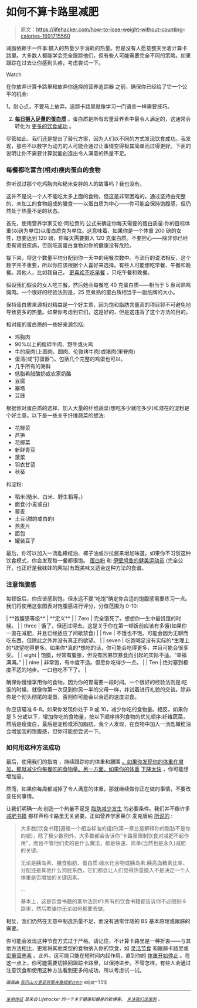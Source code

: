 # 如何不算卡路里减肥

> 原文：<https://lifehacker.com/how-to-lose-weight-without-counting-calories-1691715560>

减脂依赖于一件事:摄入的热量少于消耗的热量。但是没有人愿意整天坐着计算卡路里。大多数人都能学会完全跟踪他们，但有些人可能需要完全不同的策略。如果跟踪在过去让你感到头疼，考虑尝试一下。

Watch

在你放弃计算卡路里和放弃你选择的营养追踪器 之前，确保你已经给了它一个公平的机会:

1。耐心点，不要马上放弃。追踪卡路里就像学习一门语言一样需要技巧。

2. [**每日摄入足量的蛋白质**](http://vitals.lifehacker.com/how-to-set-a-target-body-weight-for-better-chances-of-d-1678382801) 。蛋白质是所有宏量营养素中最令人满足的，这通常会转化为 [更多的饮食成功](http://www.ncbi.nlm.nih.gov/pubmed/18296329) 。

尽管如此，我们还是提出了替代方案，因为人们以不同的方式发现饮食成功。我发现，那些不以数字为动力的人可能会通过让事情变得极其简单而过得更好。下面的说明让你不需要计算就能创造出令人满意的热量不足。

### 每餐都吃富含(相对)瘦肉蛋白的食物

你听说过那个吃鸡胸肉和糙米变胖的人的故事吗？我也没有。

这并不是说一个人不能吃太多上面的食物，但这是非常困难的。通过坚持由完整的、未加工的食物组成的膳食——以蛋白质为中心——你可能会保持饱腹感，但仍然处于热量不足的状态。

首先，使用营养学家艾伦·阿拉贡的 公式来确定你每天需要的蛋白质量:你的目标体重(以磅为单位)以蛋白质克为单位。这意味着，如果你是一个体重 200 磅的女性，想要达到 120 磅，你每天需要摄入 120 克蛋白质。不要担心——除非你已经患有肾脏疾病，否则吃高蛋白食物对你的健康没有危险。

接下来，将这个数量平均分配到你一天中的用餐次数中。与流行的说法相反，这个数字并不重要，所以你应该根据个人喜好来选择。有些人可能想吃早餐、午餐和晚餐。其他人，比如我自己， [更喜欢不吃早餐](http://vitals.lifehacker.com/why-breakfast-is-not-the-most-important-meal-of-the-da-1682222302) ，只吃午餐和晚餐。

假设我们假设的女人吃三餐。然后她会每餐吃 40 克蛋白质——相当于 5 盎司熟鸡胸肉。一个很好的经验法则是，25 克煮熟的蛋白质相当于一副纸牌的大小。

保持蛋白质来源相对精益是一个好主意，因为饱和脂肪含量高的项目将不可避免地导致更多的热量。如果你考虑到它们，这是好的，但是这违背了这个方法的目的。

相对瘦的蛋白质的一些好来源包括:

*   鸡胸肉
*   90%以上的瘦碎牛肉、野牛或火鸡
*   牛的瘦肉(上圆肉、圆肉、伦敦烤牛肉)或猪肉(里脊肉)
*   蛋清(或“打蛋器”)。包括几个完整的鸡蛋也可以。
*   几乎所有的海鲜
*   低脂希腊酸奶或农家奶酪
*   豆腐
*   塞塔
*   豆豉

根据你对蛋白质的选择，加入大量的纤维蔬菜(想吃多少就吃多少)和潜在的淀粉是个好主意。以下是一些关于纤维蔬菜的想法:

*   花椰菜
*   芦笋
*   花椰菜
*   新鲜青豆
*   菠菜
*   羽衣甘蓝
*   秋葵

和淀粉:

*   稻米(糙米、白米、野生稻等。)
*   面食(小麦或白)
*   藜麦
*   土豆(甜的或白的)
*   燕麦片
*   面包
*   罐装豆子

最后，你可以加入一汤匙橄榄油、椰子油或沙拉酱来增加味道。如果你不习惯这种饮食模式，你会发现每一餐都很饱。 [蛋白粉](http://proteinpow.com/) 和 [伊壁鸠鲁的健美运动员](http://epicureanbb.com) (完全公开，也正好是我妹妹的网站)有既美味又适合这种方法的食谱。

### **注意饱腹感**

每顿饭后，你应该感到饱，但永远不要“吃饱”确定你合适的饱腹感需要练习一点。我们将使用这张图表对饱腹感进行评分，分值范围为 0-10:

<colgroup><col></colgroup>
| **饱腹感等级** | **定义** |
| Zero | 完全饿死了。想想你一生中最饥饿的时候。 |
| three | 饿了，但还过得去。这是关于你在第一顿饭前应该有多饿(如果你一直在减肥，并且已经适应了间歇禁食) |
| five | 不饿也不饱。可能会因为无聊而吃东西，但除此之外并没有真正的欲望。 |
| seven | 吃饱喝足没有实际的*生理上的*欲望吃得更多。如果你*真的*想吃的话，你可能会吃得更多，并且可能会很享受。 |
| eight | 饱腹，经常有腹胀，但没有因暴饮暴食而引起的实际不适。“幸福满满。” |
| nine | 非常饱，有中度不适。但愿你吃得少一点。 |
| Ten | 绝对塞到极度不适的地步。一口也吃不下了。 |

确保你慢慢享用你的食物，因为你的胃需要一段时间。一个很好的经验法则是:吃饭的时候，就像你第一次见到你另一半的父母一样，并试着进行礼貌的交谈。除非你是个彻头彻尾的混蛋，否则你可能会以合适的速度进食。

你应该瞄准 6-8。如果你发现你处于 9 或 10，减少你吃的食物量。相反，如果你是 5 分或以下，增加你吃的食物量，按以下顺序排列食物的优先顺序:纤维蔬菜，然后是瘦蛋白，最后是淀粉或添加脂肪。我个人发现，在食物中加入一汤匙橄榄油会增加我的饱腹感，但你可能想尝试一下。

### **如何用这种方法成功**

最后，使用我们的指南 ，持续跟踪你的体重和腰围 [。如果你发现你的体重在增加，那就减少你每餐吃的食物量。另一方面，如果你的体重](http://vitals.lifehacker.com/how-to-properly-weigh-yourself-for-more-consistent-mot-1678032516) [下降太快](http://vitals.lifehacker.com/how-to-set-a-target-body-weight-for-better-chances-of-d-1678382801) ，你可能想增加量。

然而，如果你每周都减掉了令人满意的体重，那就继续做你正在做的事情，不要改变任何事情。

让我们明确一点:创造一个热量不足是 [脂肪减少发生](http://www.bodyrecomposition.com/fat-loss/is-a-calorie-a-calorie.html/) 的必要条件。我们并不像许多 [减肥书籍](http://lifehacker.com/why-theres-so-much-confusion-over-nutrition-and-fitness-1572870867) 那样声称卡路里无关紧要。正如营养学家莱尔·麦克唐纳 [所说的](http://www.bodyrecomposition.com/fat-loss/all-diets-work-the-importance-of-calories.html/) :

> 大多数[饮食书籍]遵循一个相当标准的组织(第一章总是解释你的脂肪不是你的错)，除了极少数例外，大多数都会告诉你“卡路里限制饮食对减肥不起作用”，而且不管他们卖的是什么魔法，都是快速、简单(当然也是永久)减肥的关键。
> 
> 无论是胰岛素、膳食脂肪、蛋白质:碳水化合物或胰岛素:胰高血糖素比率、分配还是其他什么狗屁东西，它们都会让人们觉得热量摄入不是决定一个人体重是否增加的关键因素。
> 
> *…*
> 
> 基本上，这是饮食书籍的莱尔法则#1:所有的饮食书籍都告诉你不必限制卡路里，然后欺骗你无论如何都要去做。

相反，我们仍然在无意中制造热量不足，而没有通常伴随的 BS 基本原理或跟踪的需要。

你可能会发现这种节食方式过于严格。请记住，不计算卡路里是一种折衷——与其他方法相比，更难将其他类型的食物纳入你的饮食，如 [灵活节食](http://evidencemag.com/flexible-dieting-basics/) 和跟踪卡路里或 [宏量营养素](http://ontheregimen.com/2013/10/15/how-to-count-your-macros-a-comprehensive-guide/) 。此外，这可能只能在短时间内起作用，直到你的 [体重开始停止](http://vitals.lifehacker.com/what-to-do-when-your-weight-loss-stalls-1687889428) 。在这一点上，你可能需要切换回跟踪卡路里，以保持进步。不管怎样，有些人会通过注意饮食和使用这种方法看到更多的成功，所以考虑试一试。

<small>*画面由*</small> [<small>*亚历山大里亚宾策夫*</small>](http://www.shutterstock.com/pic-174297896/stock-vector-fitness-icon-set.html?src=_rNGISteMjAcliYwQqTprg-1-54)<small></small>*[<small>*詹姆斯*</small>](https://www.flickr.com/photos/40726522@N02/)<small>*[<small>*迈克尔*</small>](https://www.flickr.com/photos/mveaches/) <small>*和*组成**</small>T51】*</small>*

* * *

*[*<small>生命体征</small>*](http://vitals.lifehacker.com/) *<small>是来自 Lifehacker 的一个关于健康和健身的新博客。</small>* [*<small>关注我们这里的</small>*](https://twitter.com/VitalsLH) <small>*。*</small>*